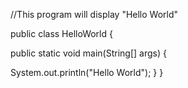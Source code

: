 //This program will display "Hello World"

public class HelloWorld {
	
public static void main(String[] args) {
		
System.out.println("Hello World");
	}
}
